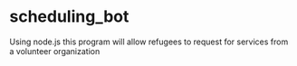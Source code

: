 # scheduling_bot
Using node.js this program will allow refugees to request for services from a volunteer organization 
